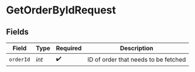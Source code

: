 # GetOrderByIdRequest


## Fields

| Field                                | Type                                 | Required                             | Description                          |
| ------------------------------------ | ------------------------------------ | ------------------------------------ | ------------------------------------ |
| `orderId`                            | *int*                                | :heavy_check_mark:                   | ID of order that needs to be fetched |